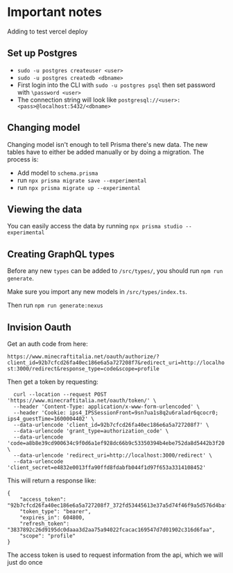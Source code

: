 # Important notes

Adding to test vercel deploy

## Set up Postgres

- `sudo -u postgres createuser <user>`
- `sudo -u postgres createdb <dbname>`
- First login into the CLI with `sudo -u postgres psql` then set password with `\password <user>`
- The connection string will look like `postgresql://<user>:<pass>@localhost:5432/<dbname>`

## Changing model

Changing model isn't enough to tell Prisma there's new data. The new tables have to either be added manually or by doing a migration. The process is:

- Add model to `schema.prisma`
- run `npx prisma migrate save --experimental`
- run `npx prisma migrate up --experimental`

## Viewing the data

You can easily access the data by running `npx prisma studio --experimental`

## Creating GraphQL types

Before any new `types` can be added to `/src/types/`, you should run `npm run generate`.

Make sure you import any new models in `/src/types/index.ts`.

Then run `npm run generate:nexus`

## Invision Oauth

Get an auth code from here:

`https://www.minecraftitalia.net/oauth/authorize/?client_id=92b7cfcd26fa40ec186e6a5a727208f7&redirect_uri=http://localhost:3000/redirect&response_type=code&scope=profile`

Then get a token by requesting:

```
  curl --location --request POST 'https://www.minecraftitalia.net/oauth/token/' \
  --header 'Content-Type: application/x-www-form-urlencoded' \
  --header 'Cookie: ips4_IPSSessionFront=9sn7ua1s8q2u6raladr6qcocr0; ips4_guestTime=1600004402' \
  --data-urlencode 'client_id=92b7cfcd26fa40ec186e6a5a727208f7' \
  --data-urlencode 'grant_type=authorization_code' \
  --data-urlencode 'code=a8b8e39cd900634c9f0d6a1ef928dc66b9c53350394b4ebe752da8d5442b3f20' \
  --data-urlencode 'redirect_uri=http://localhost:3000/redirect' \
  --data-urlencode 'client_secret=e4832e0013ffa90ffd8fdabfb044f1d97f653a3314108452'
```

This will return a response like:

```
{
    "access_token": "92b7cfcd26fa40ec186e6a5a727208f7_372fd53445613e37a5d74f46f9a5d576d4bafc686008b7243d4a0e2e47323e8a",
    "token_type": "bearer",
    "expires_in": 604800,
    "refresh_token": "3837892c26d9195dc0daaa3d2aa75a94022fcacac169547d7d01902c316d6faa",
    "scope": "profile"
}
```

The access token is used to request information from the api, which we will just do once
